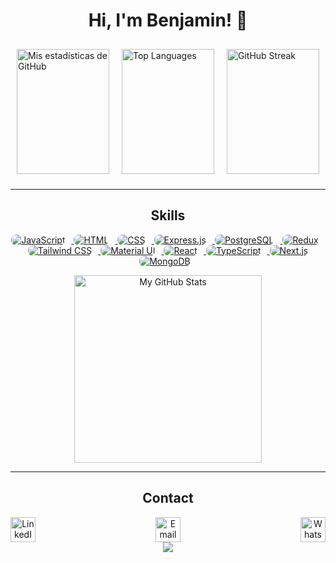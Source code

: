 <h1 align="center">Hi, I'm Benjamin! 👋</h1>

<div style="display: flex; justify-content: center; align-items: center; flex-wrap: wrap;" class="fadeIn">
    <div style="flex: 1; max-width: 400px; margin: 10px;">
        <img src="https://github-readme-stats.vercel.app/api?username=benser22&show_icons=true&theme=radical" alt="Mis estadísticas de GitHub" width="100%" height="200">
    </div>
    <div style="flex: 1; max-width: 400px; margin: 10px;">
        <img src="https://github-readme-stats.vercel.app/api/top-langs/?username=benser22&layout=compact&theme=radical" alt="Top Languages" width="100%" height="200">
    </div>
    <div style="flex: 1; max-width: 400px; margin: 10px;">
        <img src="https://github-readme-streak-stats.herokuapp.com/?user=benser22&theme=radical" alt="GitHub Streak" width="100%" height="200">
    </div>
</div>

<hr>
<h2 align="center">Skills</h2>

<p align="center">
  <a href="https://developer.mozilla.org/en-US/docs/Web/JavaScript">
    <img src="https://img.shields.io/badge/-JavaScript-F7DF1E?style=for-the-badge&logo=javascript&logoColor=black&labelColor=F7DF1E&border=555555&borderRadius=5px" alt="JavaScript" style="margin-right: 10px; border-radius:8px">
  </a>
  <a href="https://developer.mozilla.org/en-US/docs/Web/HTML">
    <img src="https://img.shields.io/badge/-HTML5-E34F26?style=for-the-badge&logo=html5&logoColor=white&labelColor=E34F26&border=555555&borderRadius=5px" alt="HTML" style="margin-right: 10px;border-radius:8px">
  </a>
  <a href="https://developer.mozilla.org/en-US/docs/Web/CSS">
    <img src="https://img.shields.io/badge/-CSS3-1572B6?style=for-the-badge&logo=css3&logoColor=white&labelColor=1572B6&border=555555&borderRadius=5px" alt="CSS" style="margin-right: 10px;border-radius:8px">
  </a>
  <a href="https://expressjs.com/">
    <img src="https://img.shields.io/badge/-Express-000000?style=for-the-badge&logo=express&logoColor=white&labelColor=000000&border=555555&borderRadius=5px" alt="Express.js" style="margin-right: 10px;border-radius:8px">
  </a>
  <a href="https://www.postgresql.org/docs/">
    <img src="https://img.shields.io/badge/-PostgreSQL-336791?style=for-the-badge&logo=postgresql&logoColor=white&labelColor=336791&border=555555&borderRadius=5px" alt="PostgreSQL" style="margin-right: 10px;border-radius:8px">
  </a>
  <a href="https://redux.js.org/">
    <img src="https://img.shields.io/badge/-Redux-764ABC?style=for-the-badge&logo=redux&logoColor=white&labelColor=764ABC&border=555555&borderRadius=5px" alt="Redux" style="margin-right: 10px;border-radius:8px">
  </a>
  <a href="https://tailwindcss.com/docs">
    <img src="https://img.shields.io/badge/-Tailwind_CSS-38B2AC?style=for-the-badge&logo=tailwind-css&logoColor=white&labelColor=38B2AC&border=555555&borderRadius=5px" alt="Tailwind CSS" style="margin-right: 10px;border-radius:8px">
  </a>
  <a href="https://material-ui.com/">
    <img src="https://img.shields.io/badge/-Material_UI-0081CB?style=for-the-badge&logo=material-ui&logoColor=white&labelColor=0081CB&border=555555&borderRadius=5px" alt="Material UI" style="margin-right: 10px;border-radius:8px">
  </a>
  <a href="https://legacy.reactjs.org/docs/getting-started.html">
    <img src="https://img.shields.io/badge/-React-61DAFB?style=for-the-badge&logo=react&logoColor=black&labelColor=61DAFB&border=555555&borderRadius=5px" alt="React" style="margin-right: 10px;border-radius:8px">
  </a>
  <a href="https://www.typescriptlang.org/docs/">
    <img src="https://img.shields.io/badge/-TypeScript-007ACC?style=for-the-badge&logo=typescript&logoColor=white&labelColor=007ACC&border=555555&borderRadius=5px" alt="TypeScript" style="margin-right: 10px;border-radius:8px">
  </a>
  <a href="https://nextjs.org/docs/">
    <img src="https://img.shields.io/badge/-Next.js-000000?style=for-the-badge&logo=next.js&logoColor=white&labelColor=000000&border=555555&borderRadius=5px" alt="Next.js" style="border-radius:8px">
  </a>
  <a href="https://docs.mongodb.com/">
    <img src="https://img.shields.io/badge/-MongoDB-47A248?style=for-the-badge&logo=mongodb&logoColor=white&labelColor=47A248&border=555555&borderRadius=5px" alt="MongoDB" style="margin-right: 10px;border-radius:8px">
  </a>
</p>


<div align="center">
  <img  align="center" src="https://i.pinimg.com/originals/7d/06/89/7d068990a6d0fa0b99d8ca96afde86dc.gif" width="300" height="300" alt="My GitHub Stats">
</div>
<hr>
<!-- Contacto -->
<h2 align="center">Contact</h2>


<!-- Iconos para contacto -->
<div align="center">
  <!-- Iconos para contacto -->
  <div style="display: flex; justify-content: space-between; align-items: center;">
    <a href="https://www.linkedin.com/in/bsf22/" target="_blank" style="margin-right: 10px;">
      <img src="https://res.cloudinary.com/djzp2k8gd/image/upload/v1714497466/icons/yqlmrg6djdsadiogusje.png" width="40px" height="40px" alt="LinkedIn">
    </a>
    <a href="mailto:benser22@gmail.com" target="_blank" style="margin-right: 10px;">
      <img src="https://res.cloudinary.com/djzp2k8gd/image/upload/v1714497465/icons/gzy2gk3cklfr0ysobc7l.png" width="40px" height="40px" alt="Email">
    </a>
    <a href="https://wa.me/+5493815988025" target="_blank">
      <img src="https://res.cloudinary.com/djzp2k8gd/image/upload/v1714497466/icons/vknu3drylpd66rcrzjs5.png" width="40px" height="40px" alt="WhatsApp">
    </a>
  </div>
</div>

<div align="center">
<img src="https://komarev.com/ghpvc/?username=benser22&&style=flat-square" align="center" />
</div>  
